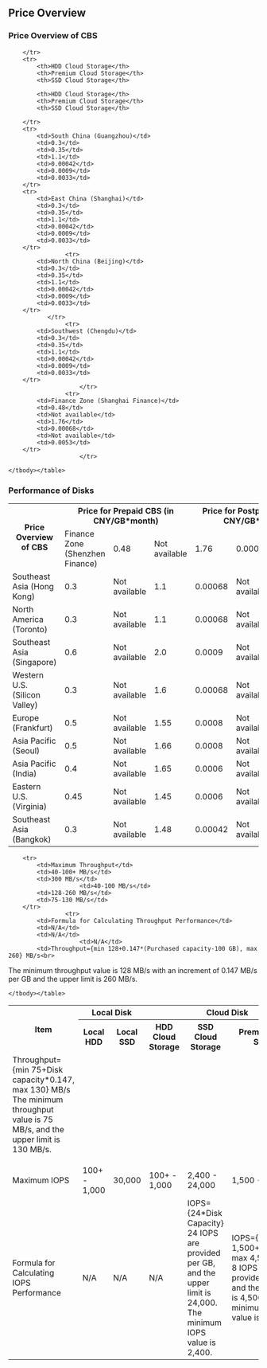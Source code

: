 ## Price Overview

### Price Overview of CBS
<table>
        <tbody><tr>
            <th style="width: 10%;" rowspan="2">Price Overview of CBS</th>
            <th style="width: 40%;" colspan="3">Price for Prepaid CBS (in CNY/GB*month)</th>
            <th style="width: 50%;" colspan="3">Price for Postpaid CBS (in CNY/GB*hour)</th>
            
        </tr>
        <tr>
			<th>HDD Cloud Storage</th>
            <th>Premium Cloud Storage</th>
			<th>SSD Cloud Storage</th>
            
            <th>HDD Cloud Storage</th>
            <th>Premium Cloud Storage</th>
			<th>SSD Cloud Storage</th>
            
        </tr>
        <tr>
            <td>South China (Guangzhou)</td>
            <td>0.3</td>
            <td>0.35</td>
			<td>1.1</td>
            <td>0.00042</td>
            <td>0.0009</td>
			<td>0.0033</td>
        </tr>
        <tr>
            <td>East China (Shanghai)</td>
            <td>0.3</td>
            <td>0.35</td>
			<td>1.1</td>
            <td>0.00042</td>
            <td>0.0009</td>
			<td>0.0033</td>
        </tr>
					<tr>
            <td>North China (Beijing)</td>
            <td>0.3</td>
            <td>0.35</td>
			<td>1.1</td>
            <td>0.00042</td>
            <td>0.0009</td>
			<td>0.0033</td>
        </tr>
               </tr>
					<tr>
            <td>Southwest (Chengdu)</td>
            <td>0.3</td>
            <td>0.35</td>
			<td>1.1</td>
            <td>0.00042</td>
            <td>0.0009</td>
			<td>0.0033</td>
        </tr>
				        </tr>
					<tr>
            <td>Finance Zone (Shanghai Finance)</td>
            <td>0.48</td>
            <td>Not available</td>
			<td>1.76</td>
            <td>0.00068</td>
            <td>Not available</td>
			<td>0.0053</td>
        </tr>
				        </tr>
<tr>
            <td>Finance Zone (Shenzhen Finance)</td>
            <td>0.48</td>
            <td>Not available</td>
			<td>1.76</td>
            <td>0.00068</td>
            <td>Not available</td>
			<td>0.0053</td>
        </tr>
					<tr>
            <td>Southeast Asia (Hong Kong)</td>
            <td>0.3</td>
            <td>Not available</td>
			<td>1.1</td>
            <td>0.00068</td>
            <td>Not available</td>
			<td>0.0033</td>
        </tr>
					<tr>
            <td>North America (Toronto)</td>
            <td>0.3</td>
            <td>Not available</td>
			<td>1.1</td>
            <td>0.00068</td>
            <td>Not available</td>
			<td>0.0033</td>
        </tr>
					<tr>
            <td>Southeast Asia (Singapore)</td>
            <td>0.6</td>
            <td>Not available</td>
			<td>2.0</td>
            <td>0.0009</td>
            <td>Not available</td>
			<td>0.0027</td>
        </tr>
					<tr>
            <td>Western U.S. (Silicon Valley)</td>
            <td>0.3</td>
            <td>Not available</td>
			<td>1.6</td>
            <td>0.00068</td>
            <td>Not available</td>
			<td>0.0025</td>
        </tr>
					<tr>
            <td>Europe (Frankfurt)</td>
            <td>0.5</td>
            <td>Not available</td>
			<td>1.55</td>
            <td>0.0008</td>
            <td>Not available</td>
			<td>0.0025</td>
        </tr>
					<tr>
            <td>Asia Pacific (Seoul)</td>
            <td>0.5</td>
            <td>Not available</td>
			<td>1.66</td>
            <td>0.0008</td>
            <td>Not available</td>
			<td>0.0025</td>
        </tr>
			<tr>
            <td>Asia Pacific (India)</td>
            <td>0.4</td>
            <td>Not available</td>
			<td>1.65</td>
            <td>0.0006</td>
            <td>Not available</td>
			<td>0.0025</td>
        </tr>
			<tr>
            <td>Eastern U.S. (Virginia)</td>
            <td>0.45</td>
            <td>Not available</td>
			<td>1.45</td>
            <td>0.0006</td>
            <td>Not available</td>
			<td>0.0023</td>
        </tr>
			<tr>
            <td>Southeast Asia (Bangkok)</td>
            <td>0.3</td>
            <td>Not available</td>
			<td>1.48</td>
            <td>0.00042</td>
            <td>Not available</td>
			<td>0.0024</td>
        </tr>
			
							
        
    </tbody></table>


### Performance of Disks

<table class="cvmMonth">
        <tbody><tr>
            <th style="width: 10%;" rowspan="2">Item</th>
            <th style="width: 40%;" colspan="2">Local Disk</th>
            <th style="width: 50%;" colspan="3">Cloud Disk</th>
        </tr>
        <tr>
            <th>Local HDD</th>
            <th>Local SSD</th>
			<th>HDD Cloud Storage</th>
			<th>SSD Cloud Storage</th>
            <th>Premium Cloud Storage</th>
        </tr>
       
        <tr>
            <td>Maximum Throughput</td>
            <td>40-100+ MB/s</td>
            <td>300 MB/s</td>
						<td>40-100 MB/s</td>
            <td>128-260 MB/s</td>
            <td>75-130 MB/s</td>
        </tr>
					<tr>
            <td>Formula for Calculating Throughput Performance</td>
            <td>N/A</td>
            <td>N/A</td>
						<td>N/A</td>
            <td>Throughput={min 128+0.147*(Purchased capacity-100 GB), max 260} MB/s<br>
The minimum throughput value is 128 MB/s with an increment of 0.147 MB/s per GB and the upper limit is 260 MB/s.</td>
            <td>Throughput={min 75+Disk capacity*0.147, max 130} MB/s<br>The minimum throughput value is 75 MB/s, and the upper limit is 130 MB/s.
</td>
        </tr>
        <tr>
            <td>Maximum IOPS</td>
            <td>100+ - 1,000 </td>
            <td>30,000</td>
						<td>100+ - 1,000 </td>
            <td>2,400 - 24,000</td>
            <td>1,500 - 4,500</td>
        </tr>
				<tr>
            <td>Formula for Calculating IOPS Performance</td>
            <td>N/A</td>
            <td>N/A</td>
						<td>N/A</td>
            <td>IOPS={24*Disk Capacity}<br>
24 IOPS are provided per GB, and the upper limit is 24,000. The minimum IOPS value is 2,400.</td>
            <td>IOPS={min 1,500+8*Capacity, max 4,500}<br>
8 IOPS are provided per GB, and the upper limit is 4,500. The minimum IOPS value is 1,500.
</td>
        </tr>
							
        
    </tbody></table>



